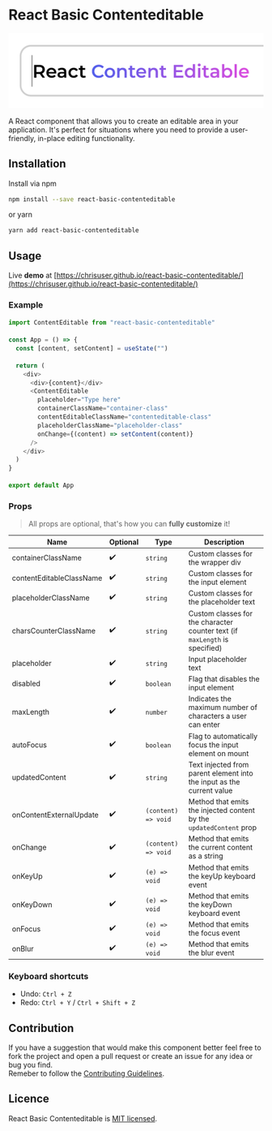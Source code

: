 # React Basic Contenteditable

![React Basic Content Editable](readme-header-img.png)

A React component that allows you to create an editable area in your application. It's perfect for situations where you need to provide a user-friendly, in-place editing functionality.

## Installation

Install via npm

```sh
npm install --save react-basic-contenteditable
```

or yarn

```sh
yarn add react-basic-contenteditable
```

## Usage

Live **demo** at [https://chrisuser.github.io/react-basic-contenteditable/](https://chrisuser.github.io/react-basic-contenteditable/)

### Example

```javascript
import ContentEditable from "react-basic-contenteditable"

const App = () => {
  const [content, setContent] = useState("")

  return (
    <div>
      <div>{content}</div>
      <ContentEditable
        placeholder="Type here"
        containerClassName="container-class"
        contentEditableClassName="contenteditable-class"
        placeholderClassName="placeholder-class"
        onChange={(content) => setContent(content)}
      />
    </div>
  )
}

export default App
```

### Props

> All props are optional, that's how you can **fully customize** it!

| Name                     | Optional | Type                | Description                                                                 |
| ------------------------ | -------- | ------------------- | --------------------------------------------------------------------------- |
| containerClassName       | ✔️       | `string`            | Custom classes for the wrapper div                                          |
| contentEditableClassName | ✔️       | `string`            | Custom classes for the input element                                        |
| placeholderClassName     | ✔️       | `string`            | Custom classes for the placeholder text                                     |
| charsCounterClassName    | ✔️       | `string`            | Custom classes for the character counter text (if `maxLength` is specified) |
| placeholder              | ✔️       | `string`            | Input placeholder text                                                      |
| disabled                 | ✔️       | `boolean`           | Flag that disables the input element                                        |
| maxLength                | ✔️       | `number`            | Indicates the maximum number of characters a user can enter                 |
| autoFocus                | ✔️       | `boolean`           | Flag to automatically focus the input element on mount                      |
| updatedContent           | ✔️       | `string`            | Text injected from parent element into the input as the current value       |
| onContentExternalUpdate  | ✔️       | `(content) => void` | Method that emits the injected content by the `updatedContent` prop         |
| onChange                 | ✔️       | `(content) => void` | Method that emits the current content as a string                           |
| onKeyUp                  | ✔️       | `(e) => void`       | Method that emits the keyUp keyboard event                                  |
| onKeyDown                | ✔️       | `(e) => void`       | Method that emits the keyDown keyboard event                                |
| onFocus                  | ✔️       | `(e) => void`       | Method that emits the focus event                                           |
| onBlur                   | ✔️       | `(e) => void`       | Method that emits the blur event                                            |

### Keyboard shortcuts

- Undo: `Ctrl + Z`
- Redo: `Ctrl + Y` / `Ctrl + Shift + Z`

## Contribution

If you have a suggestion that would make this component better feel free to fork the project and open a pull request or create an issue for any idea or bug you find.\
Remeber to follow the [Contributing Guidelines](https://github.com/ChrisUser/.github/blob/main/CONTRIBUTING.md).

## Licence

React Basic Contenteditable is [MIT licensed](https://github.com/ChrisUser/react-basic-contenteditable/blob/master/LICENSE).
